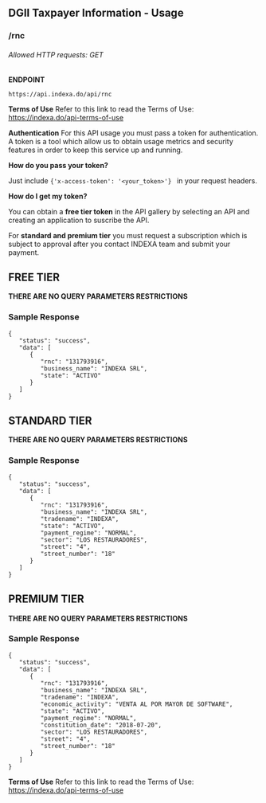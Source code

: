 ## DGII Taxpayer Information - Usage
### /rnc
###### Allowed HTTP requests: *GET*

**ENDPOINT**

`https://api.indexa.do/api/rnc`

**Terms of Use**
Refer to this link to read the Terms of Use: https://indexa.do/api-terms-of-use

**Authentication**
For this API usage you must pass a token for authentication. A token is a tool which allow us to obtain usage metrics and security features in order to keep this service up and running.

**How do you pass your token?**

Just include `{'x-access-token': '<your_token>'} ` in your request headers.

**How do I get my token?**

You can obtain a **free tier token** in the API gallery by selecting an API and creating an application to suscribe the API.

For **standard and premium tier** you must request a subscription which is subject to approval after you contact INDEXA team and submit your payment.

## FREE TIER 

**THERE ARE NO QUERY PARAMETERS RESTRICTIONS**

### **Sample Response**

```
{
   "status": "success",
   "data": [
      {
         "rnc": "131793916",
         "business_name": "INDEXA SRL",
         "state": "ACTIVO"
      }
   ]
}
```

## STANDARD TIER

**THERE ARE NO QUERY PARAMETERS RESTRICTIONS**

### **Sample Response**

```
{
   "status": "success",
   "data": [
      {
         "rnc": "131793916",
         "business_name": "INDEXA SRL",
         "tradename": "INDEXA",
         "state": "ACTIVO",
         "payment_regime": "NORMAL",
         "sector": "LOS RESTAURADORES",
         "street": "4",
         "street_number": "18"
      }
   ]
}
```

## PREMIUM TIER

**THERE ARE NO QUERY PARAMETERS RESTRICTIONS**

### **Sample Response**

```
{
   "status": "success",
   "data": [
      {
         "rnc": "131793916",
         "business_name": "INDEXA SRL",
         "tradename": "INDEXA",
         "economic_activity": "VENTA AL POR MAYOR DE SOFTWARE",
         "state": "ACTIVO",
         "payment_regime": "NORMAL",
         "constitution_date": "2018-07-20",
         "sector": "LOS RESTAURADORES",
         "street": "4",
         "street_number": "18"
      }
   ]
}
```

**Terms of Use**
Refer to this link to read the Terms of Use: https://indexa.do/api-terms-of-use
